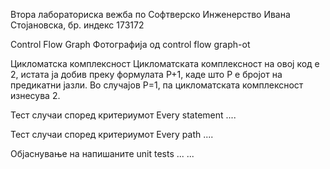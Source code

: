  Втора лабораториска вежба по Софтверско Инженерство
 Ивана Стојановска, бр. индекс 173172
 
Control Flow Graph
Фотографија од control flow graph-ot

Цикломатска комплексност
Цикломатската комплексност на овој код е 2, истата ја добив преку формулата P+1, каде што P е бројот на предикатни јазли. Во случајoв P=1, па цикломатската комплексност изнесува 2.

Тест случаи според критериумот Every statement
....

Тест случаи според критериумот Every path
....

Објаснување на напишаните unit tests
... ...
